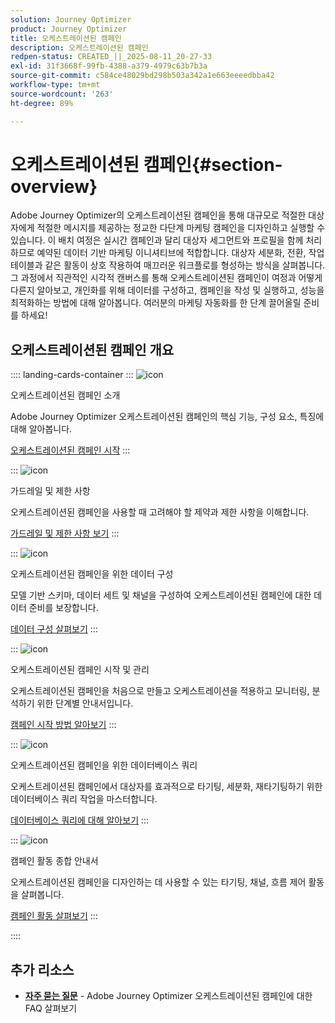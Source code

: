 ```yaml
---
solution: Journey Optimizer
product: Journey Optimizer
title: 오케스트레이션된 캠페인
description: 오케스트레이션된 캠페인
redpen-status: CREATED_||_2025-08-11_20-27-33
exl-id: 31f3668f-99fb-4388-a379-4979c63b7b3a
source-git-commit: c584ce48029bd298b503a342a1e663eeeedbba42
workflow-type: tm+mt
source-wordcount: '263'
ht-degree: 89%

---
```


# 오케스트레이션된 캠페인{#section-overview}

Adobe Journey Optimizer의 오케스트레이션된 캠페인을 통해 대규모로 적절한 대상자에게 적절한 메시지를 제공하는 정교한 다단계 마케팅 캠페인을 디자인하고 실행할 수 있습니다. 이 배치 여정은 실시간 캠페인과 달리 대상자 세그먼트와 프로필을 함께 처리하므로 예약된 데이터 기반 마케팅 이니셔티브에 적합합니다. 대상자 세분화, 전환, 작업 테이블과 같은 활동이 상호 작용하여 매끄러운 워크플로를 형성하는 방식을 살펴봅니다. 그 과정에서 직관적인 시각적 캔버스를 통해 오케스트레이션된 캠페인이 여정과 어떻게 다른지 알아보고, 개인화를 위해 데이터를 구성하고, 캠페인을 작성 및 실행하고, 성능을 최적화하는 방법에 대해 알아봅니다. 여러분의 마케팅 자동화를 한 단계 끌어올릴 준비를 하세요!

## 오케스트레이션된 캠페인 개요

:::: landing-cards-container
:::
![icon](https://cdn.experienceleague.adobe.com/icons/book.svg?lang=ko)

오케스트레이션된 캠페인 소개

Adobe Journey Optimizer 오케스트레이션된 캠페인의 핵심 기능, 구성 요소, 특징에 대해 알아봅니다.

[오케스트레이션된 캠페인 시작](../using/orchestrated/gs-orchestrated-campaigns.md)
:::

:::
![icon](https://cdn.experienceleague.adobe.com/icons/shield-halved.svg?lang=ko)

가드레일 및 제한 사항

오케스트레이션된 캠페인을 사용할 때 고려해야 할 제약과 제한 사항을 이해합니다.

[가드레일 및 제한 사항 보기](../using/orchestrated/guardrails.md)
:::

:::
![icon](https://cdn.experienceleague.adobe.com/icons/gear.svg?lang=ko)

오케스트레이션된 캠페인을 위한 데이터 구성

모델 기반 스키마, 데이터 세트 및 채널을 구성하여 오케스트레이션된 캠페인에 대한 데이터 준비를 보장합니다.

[데이터 구성 살펴보기](data-configuration-landing-page.md)
:::

:::
![icon](https://cdn.experienceleague.adobe.com/icons/circle-play.svg?lang=ko)

오케스트레이션된 캠페인 시작 및 관리

오케스트레이션된 캠페인을 처음으로 만들고 오케스트레이션을 적용하고 모니터링, 분석하기 위한 단계별 안내서입니다.

[캠페인 시작 방법 알아보기](launch-landing-page.md)
:::

:::
![icon](https://cdn.experienceleague.adobe.com/icons/code-branch.svg?lang=ko)

오케스트레이션된 캠페인을 위한 데이터베이스 쿼리

오케스트레이션된 캠페인에서 대상자를 효과적으로 타기팅, 세분화, 재타기팅하기 위한 데이터베이스 쿼리 작업을 마스터합니다.

[데이터베이스 쿼리에 대해 알아보기](query-database-landing-page.md)
:::

:::
![icon](https://cdn.experienceleague.adobe.com/icons/puzzle-piece.svg?lang=ko)

캠페인 활동 종합 안내서

오케스트레이션된 캠페인을 디자인하는 데 사용할 수 있는 타기팅, 채널, 흐름 제어 활동을 살펴봅니다.

[캠페인 활동 살펴보기](design-campaigns-landing-page.md)
:::

::::

## 추가 리소스

- **[자주 묻는 질문](../using/orchestrated/orchestrated-campaigns-faq.md)** - Adobe Journey Optimizer 오케스트레이션된 캠페인에 대한 FAQ 살펴보기

